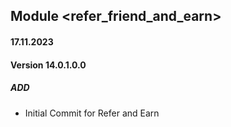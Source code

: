 ## Module <refer_friend_and_earn>

#### 17.11.2023
#### Version 14.0.1.0.0
##### ADD

- Initial Commit for Refer and Earn
